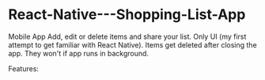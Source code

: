 # React-Native---Shopping-List-App
Mobile App
Add, edit or delete items and share your list. Only UI (my first attempt to get familiar with React Native). Items get deleted after closing the app. They won't if app runs in background.

Features:

